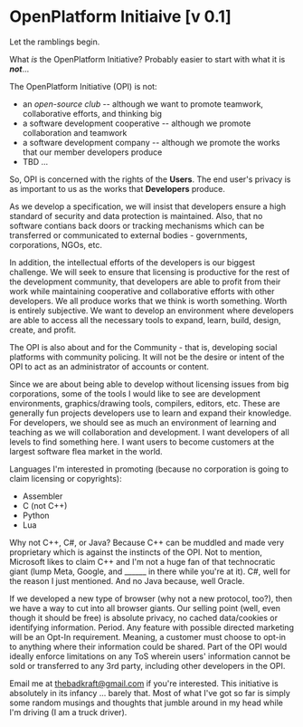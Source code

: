 # OpenPlatform Initiaive [v 0.1]

Let the ramblings begin.

What _is_ the OpenPlatform Initiative? Probably easier to start with what it is **_not_**...

The OpenPlatform Initiative (OPI) is not:  
- an _open-source club_ -- although we want to promote teamwork, collaborative efforts, and thinking big
- a software development cooperative -- although we promote collaboration and teamwork
- a software development company -- although we promote the works that our member developers produce
- TBD ...

So, OPI is concerned with the rights of the **Users**. The end user's privacy is as important to us as the works that **Developers** produce.

As we develop a specification, we will insist that developers ensure a high standard of security and data protection is maintained. Also, that no software contians back doors or tracking mechanisms which can be transferred or communicated to external bodies - governments, corporations, NGOs, etc.

In addition, the intellectual efforts of the developers is our biggest challenge. We will seek to ensure that licensing is productive for the rest of the development community, that developers are able to profit from their work while maintaining cooperative and collaborative efforts with other developers. We all produce works that we think is worth something. Worth is entirely subjective. We want to develop an environment where developers are able to access all the necessary tools to expand, learn, build, design, create, and profit.

The OPI is also about and for the Community - that is, developing social platforms with community policing. It will not be the desire or intent of the OPI to act as an administrator of accounts or content.

Since we are about being able to develop without licensing issues from big corporations, some of the tools I would like to see are development environments, graphics/drawing tools, compilers, editors, etc. These are generally fun projects developers use to learn and expand their knowledge. For developers, we should see as much an environment of learning and teaching as we will collaboration and development. I want developers of all levels to find something here. I want users to become customers at the largest software flea market in the world.

Languages I'm interested in promoting (because no corporation is going to claim licensing or copyrights):
- Assembler
- C (not C++)
- Python
- Lua

Why not C++, C#, or Java? Because C++ can be muddled and made very proprietary which is against the instincts of the OPI. Not to mention, Microsoft likes to claim C++ and I'm not a huge fan of that technocratic giant (lump Meta, Google, and ______ in there while you're at it). C#, well for the reason I just mentioned. And no Java because, well Oracle.

If we developed a new type of browser (why not a new protocol, too?), then we have a way to cut into all browser giants. Our selling point (well, even though it should be free) is absolute privacy, no cached data/cookies or identifying information. Period. Any feature with possible directed marketing will be an Opt-In requirement. Meaning, a customer must choose to opt-in to anything where their information could be shared. Part of the OPI would ideally enforce limitations on any ToS wherein users' information cannot be sold or transferred to any 3rd party, including other developers in the OPI.

Email me at thebadkraft@gmail.com if you're interested. This initiative is absolutely in its infancy ... barely that. Most of what I've got so far is simply some random musings and thoughts that jumble around in my head while I'm driving (I am a truck driver).
